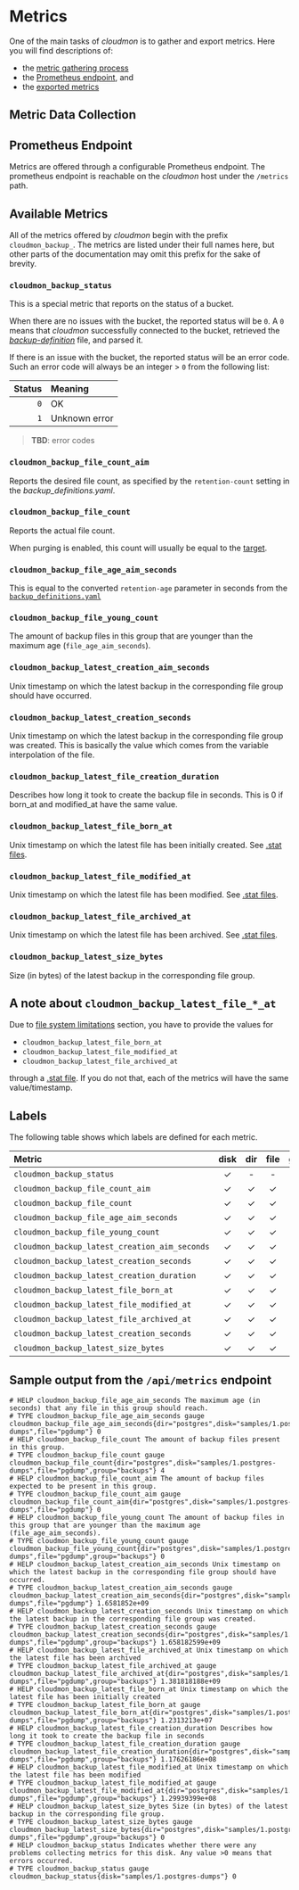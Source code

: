# Metrics

One of the main tasks of *cloudmon* is to gather and export metrics.
Here you will find descriptions of:
- the [metric gathering process](#metric-data-collection)
- the [Prometheus endpoint](#prometheus-endpoint), and
- the [exported metrics](#available-metrics)

## Metric Data Collection



## Prometheus Endpoint
Metrics are offered through a configurable Prometheus endpoint.
The prometheus endpoint is reachable on the *cloudmon* host under the `/metrics` path.


## Available Metrics
All of the metrics offered by *cloudmon* begin with the prefix `cloudmon_backup_`. 
The metrics are listed under their full names here, but other parts of the documentation may omit this prefix for the sake of brevity.

### `cloudmon_backup_status`
This is a special metric that reports on the status of a bucket.

When there are no issues with the bucket, the reported status will be `0`.
A `0` means that *cloudmon* successfully connected to the bucket, retrieved the [*backup-definition*](20-backup-definition/10-overview.md) file, and parsed it.

If there is an issue with the bucket, the reported status will be an error code.
Such an error code will always be an integer > `0` from the following list:

Status | Meaning
--: | :--
`0` | OK
`1` | Unknown error

> **TBD**: error codes

### `cloudmon_backup_file_count_aim`
Reports the desired file count, as specified by the `retention-count` setting in the *backup_definitions.yaml*.

### `cloudmon_backup_file_count`
Reports the actual file count.

When purging is enabled, this count will usually be equal to the [target](#cloudmon_backup_file_count_aim).

### `cloudmon_backup_file_age_aim_seconds`
This is equal to the converted `retention-age` parameter in seconds from the [`backup_definitions.yaml`](backup-definition/overview)

### `cloudmon_backup_file_young_count`
The amount of backup files in this group that are younger than the maximum age (`file_age_aim_seconds`).

### `cloudmon_backup_latest_creation_aim_seconds`
Unix timestamp on which the latest backup in the corresponding file group should have occurred.

### `cloudmon_backup_latest_creation_seconds`
Unix timestamp on which the latest backup in the corresponding file group was created.
This is basically the value which comes from the variable interpolation of the file.

### `cloudmon_backup_latest_file_creation_duration`
Describes how long it took to create the backup file in seconds. This is 0 if born_at and modified_at have the same value.

### `cloudmon_backup_latest_file_born_at`
Unix timestamp on which the latest file has been initially created. See [.stat files](backup-definition/file-dates).

### `cloudmon_backup_latest_file_modified_at`
Unix timestamp on which the latest file has been modified. See [.stat files](backup-definition/file-dates).

### `cloudmon_backup_latest_file_archived_at`
Unix timestamp on which the latest file has been archived. See [.stat files](backup-definition/file-dates).

### `cloudmon_backup_latest_size_bytes`
Size (in bytes) of the latest backup in the corresponding file group.

## A note about `cloudmon_backup_latest_file_*_at`
Due to [file system limitations](backup-definition/file-dates) section, you have to provide the values for 
- `cloudmon_backup_latest_file_born_at`
- `cloudmon_backup_latest_file_modified_at`
- `cloudmon_backup_latest_file_archived_at`

through a [.stat file](backup-definition/file-dates#stat--dotstat-files). If you do not that, each of the metrics will have the same value/timestamp.

## Labels
The following table shows which labels are defined for each metric.

Metric | disk | dir | file | group |
:----- | :----: | :-: | :--: | :---: |
`cloudmon_backup_status` | ✓ | - | - | - |
`cloudmon_backup_file_count_aim` | ✓ | ✓ | ✓ | - |
`cloudmon_backup_file_count` | ✓ | ✓ | ✓ | ✓ |
`cloudmon_backup_file_age_aim_seconds` | ✓ | ✓ | ✓ | - |
`cloudmon_backup_file_young_count` | ✓ | ✓ | ✓ | ✓ |
`cloudmon_backup_latest_creation_aim_seconds` | ✓ | ✓ | ✓ | - |
`cloudmon_backup_latest_creation_seconds` | ✓ | ✓ | ✓ | ✓ |
`cloudmon_backup_latest_creation_duration` | ✓ | ✓ | ✓ | ✓ |
`cloudmon_backup_latest_file_born_at` | ✓ | ✓ | ✓ | ✓ |
`cloudmon_backup_latest_file_modified_at` | ✓ | ✓ | ✓ | ✓ |
`cloudmon_backup_latest_file_archived_at` | ✓ | ✓ | ✓ | ✓ |
`cloudmon_backup_latest_creation_seconds` | ✓ | ✓ | ✓ | ✓ |
`cloudmon_backup_latest_size_bytes` | ✓ | ✓ | ✓ | ✓ |

## Sample output from the `/api/metrics` endpoint

```
# HELP cloudmon_backup_file_age_aim_seconds The maximum age (in seconds) that any file in this group should reach.
# TYPE cloudmon_backup_file_age_aim_seconds gauge
cloudmon_backup_file_age_aim_seconds{dir="postgres",disk="samples/1.postgres-dumps",file="pgdump"} 0
# HELP cloudmon_backup_file_count The amount of backup files present in this group.
# TYPE cloudmon_backup_file_count gauge
cloudmon_backup_file_count{dir="postgres",disk="samples/1.postgres-dumps",file="pgdump",group="backups"} 4
# HELP cloudmon_backup_file_count_aim The amount of backup files expected to be present in this group.
# TYPE cloudmon_backup_file_count_aim gauge
cloudmon_backup_file_count_aim{dir="postgres",disk="samples/1.postgres-dumps",file="pgdump"} 0
# HELP cloudmon_backup_file_young_count The amount of backup files in this group that are younger than the maximum age (file_age_aim_seconds).
# TYPE cloudmon_backup_file_young_count gauge
cloudmon_backup_file_young_count{dir="postgres",disk="samples/1.postgres-dumps",file="pgdump",group="backups"} 0
# HELP cloudmon_backup_latest_creation_aim_seconds Unix timestamp on which the latest backup in the corresponding file group should have occurred.
# TYPE cloudmon_backup_latest_creation_aim_seconds gauge
cloudmon_backup_latest_creation_aim_seconds{dir="postgres",disk="samples/1.postgres-dumps",file="pgdump"} 1.6581852e+09
# HELP cloudmon_backup_latest_creation_seconds Unix timestamp on which the latest backup in the corresponding file group was created.
# TYPE cloudmon_backup_latest_creation_seconds gauge
cloudmon_backup_latest_creation_seconds{dir="postgres",disk="samples/1.postgres-dumps",file="pgdump",group="backups"} 1.658182599e+09
# HELP cloudmon_backup_latest_file_archived_at Unix timestamp on which the latest file has been archived
# TYPE cloudmon_backup_latest_file_archived_at gauge
cloudmon_backup_latest_file_archived_at{dir="postgres",disk="samples/1.postgres-dumps",file="pgdump",group="backups"} 1.381818188e+09
# HELP cloudmon_backup_latest_file_born_at Unix timestamp on which the latest file has been initially created
# TYPE cloudmon_backup_latest_file_born_at gauge
cloudmon_backup_latest_file_born_at{dir="postgres",disk="samples/1.postgres-dumps",file="pgdump",group="backups"} 1.2313213e+07
# HELP cloudmon_backup_latest_file_creation_duration Describes how long it took to create the backup file in seconds
# TYPE cloudmon_backup_latest_file_creation_duration gauge
cloudmon_backup_latest_file_creation_duration{dir="postgres",disk="samples/1.postgres-dumps",file="pgdump",group="backups"} 1.17626186e+08
# HELP cloudmon_backup_latest_file_modified_at Unix timestamp on which the latest file has been modified
# TYPE cloudmon_backup_latest_file_modified_at gauge
cloudmon_backup_latest_file_modified_at{dir="postgres",disk="samples/1.postgres-dumps",file="pgdump",group="backups"} 1.29939399e+08
# HELP cloudmon_backup_latest_size_bytes Size (in bytes) of the latest backup in the corresponding file group.
# TYPE cloudmon_backup_latest_size_bytes gauge
cloudmon_backup_latest_size_bytes{dir="postgres",disk="samples/1.postgres-dumps",file="pgdump",group="backups"} 0
# HELP cloudmon_backup_status Indicates whether there were any problems collecting metrics for this disk. Any value >0 means that errors occurred.
# TYPE cloudmon_backup_status gauge
cloudmon_backup_status{disk="samples/1.postgres-dumps"} 0
```